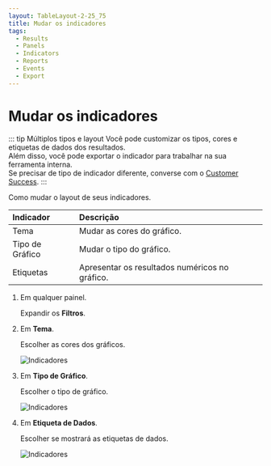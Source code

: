 ```yaml
---
layout: TableLayout-2-25_75
title: Mudar os indicadores
tags:
  - Results
  - Panels
  - Indicators
  - Reports
  - Events
  - Export
---
```


# Mudar os indicadores

::: tip Múltiplos tipos e layout
Você pode customizar os tipos, cores e etiquetas de dados dos resultados.<br>
Além disso, você pode exportar o indicador para trabalhar na sua ferramenta interna.<br>
Se precisar de tipo de indicador diferente, converse com o [Customer Success](mailto:cs@phishx.io).
:::

Como mudar o layout de seus indicadores.

| Indicador       | Descrição                                      |
| :-------------- | :--------------------------------------------- |
| Tema            | Mudar as cores do gráfico.                     |
| Tipo de Gráfico | Mudar o tipo do gráfico.                       |
| Etiquetas       | Apresentar os resultados numéricos no gráfico. |

1. Em qualquer painel.

   Expandir os **Filtros**.

2. Em **Tema**.

   Escolher as cores dos gráficos.

   ![Indicadores](https://cdn.phishx.io/phishx-docs/images/phishx_results_dashboard_main_07_change_theme.webp)

3. Em **Tipo de Gráfico**.

   Escolher o tipo de gráfico.

   ![Indicadores](https://cdn.phishx.io/phishx-docs/images/phishx_results_dashboard_main_09_change_type.webp)

4. Em **Etiqueta de Dados**.

   Escolher se mostrará as etiquetas de dados.

   ![Indicadores](https://cdn.phishx.io/phishx-docs/images/phishx_results_dashboard_main_10_change_labels.webp)
